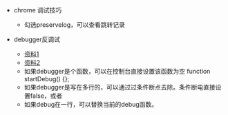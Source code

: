 


* chrome 调试技巧
    * 勾选preservelog，可以查看跳转记录
    
    
    
    
* debugger反调试
    * [资料1](https://segmentfault.com/a/1190000012359015) 
    * [资料2](https://blog.csdn.net/sergiojune/article/details/100681506) 
    * 如果debugger是个函数，可以在控制台直接设置该函数为空 function startDebug() {};
    * 如果debugger是写在多行的，可以通过过条件断点去除。条件断电直接设置false，或者
    * 如果debug在一行，可以替换当前的debug函数。
    
    
    
